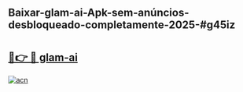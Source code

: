 ## Baixar-glam-ai-Apk-sem-anúncios-desbloqueado-completamente-2025-#g45iz

# <h2><a href="https://ainizakaria.my?title=glam-ai&ref=20M">🔗👉 🔴 glam-ai</a></h2>

[![acn](https://github.com/user-attachments/assets/0f9c940e-d8b0-45ae-aac7-cd30a18b3e1c)](https://ainizakaria.my?title=glam-ai&ref=20M)

